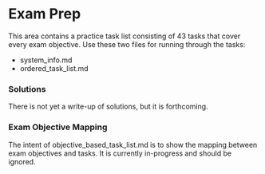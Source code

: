 # Exam Prep
This area contains a practice task list consisting of 43 tasks that cover every exam objective. Use these two files for running through the tasks:
- system_info.md
- ordered_task_list.md

### Solutions
There is not yet a write-up of solutions, but it is forthcoming.

### Exam Objective Mapping
The intent of objective_based_task_list.md is to show the mapping between exam objectives and tasks. It is currently in-progress and should be ignored.